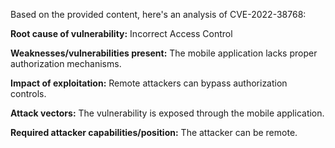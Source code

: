 Based on the provided content, here's an analysis of CVE-2022-38768:

**Root cause of vulnerability:** Incorrect Access Control

**Weaknesses/vulnerabilities present:** The mobile application lacks proper authorization mechanisms.

**Impact of exploitation:** Remote attackers can bypass authorization controls.

**Attack vectors:** The vulnerability is exposed through the mobile application.

**Required attacker capabilities/position:** The attacker can be remote.